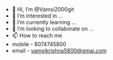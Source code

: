 - 👋 Hi, I’m @Vamsi2000git
- 👀 I’m interested in ...
- 🌱 I’m currently learning ...
- 💞️ I’m looking to collaborate on ...
- 📫 How to reach me
- mobile - 8074745800
- email - vamsikrishna5800@gmai.com

<!---
Vamsi2000git/Vamsi2000git is a ✨ special ✨ repository because its `README.md` (this file) appears on your GitHub profile.
You can click the Preview link to take a look at your changes.
--->
